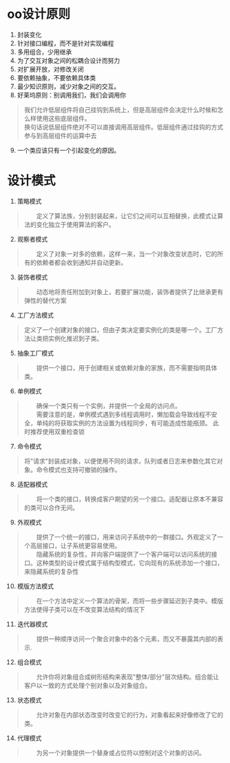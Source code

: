# oo设计原则
1. 封装变化
2. 针对接口编程，而不是针对实现编程  
3. 多用组合，少用继承
4. 为了交互对象之间的松耦合设计而努力
5. 对扩展开放，对修改关闭
6. 要依赖抽象，不要依赖具体类
7. 最少知识原则，减少对象之间的交互。
8. 好莱坞原则：别调用我们，我们会调用你
> 我们允许低层组件将自己挂钩到系统上，但是高层组件会决定什么时候和怎么样使用这些底层组件。  
> 换句话说低层组件绝对不可以直接调用高层组件。低层组件通过挂钩的方式参与到高层组件的运算中去
9. 一个类应该只有一个引起变化的原因。  




# 设计模式
1. 策略模式  
> &emsp;&emsp;定义了算法族，分别封装起来，让它们之间可以互相替换，此模式让算法的变化独立于使用算法的客户。
2. 观察者模式
> &emsp;&emsp;定义了对象一对多的依赖，这样一来，当一个对象改变状态时，它的所有的依赖者都会收到通知并自动更新。
3. 装饰者模式
> &emsp;&emsp;动态地将责任附加到对象上，若要扩展功能，装饰者提供了比继承更有弹性的替代方案
4. 工厂方法模式
> 定义了一个创建对象的接口，但由子类决定要实例化的类是哪一个。工厂方法让类把实例化推迟到子类。
5. 抽象工厂模式
> &emsp;&emsp;提供一个接口，用于创建相关或依赖对象的家族，而不需要指明具体类。
6. 单例模式
> &emsp;&emsp;确保一个类只有一个实例，并提供一个全局的访问点。  
> &emsp;&emsp;需要注意的是，单例模式遇到多线程调用时，懒加载会导致线程不安全，单纯的将获取实例的方法设置为线程同步，有可能造成性能瓶颈。
> 此时推荐使用双重检查锁
7. 命令模式
> 将"请求"封装成对象，以便使用不同的请求，队列或者日志来参数化其它对象。命令模式也支持可撤销的操作。
8. 适配器模式
> &emsp;&emsp;将一个类的接口，转换成客户期望的另一个接口。适配器让原本不兼容的类可以合作无间。  
9. 外观模式
> &emsp;&emsp;提供了一个统一的接口，用来访问子系统中的一群接口。外观定义了一个高层接口，让子系统更容易使用。  
> &emsp;&emsp;隐藏系统的复杂性，并向客户端提供了一个客户端可以访问系统的接口。这种类型的设计模式属于结构型模式，它向现有的系统添加一个接口，来隐藏系统的复杂性
10. 模版方法模式
> &emsp;&emsp;在一个方法中定义一个算法的骨架，而将一些步骤延迟到子类中。模版方法使得子类可以在不改变算法结构的情况下
11. 迭代器模式
> &emsp;&emsp;提供一种顺序访问一个聚合对象中的各个元素，而又不暴露其内部的表示.  
12. 组合模式
> &emsp;&emsp;允许你将对象组合成树形结构来表现"整体/部分"层次结构。组合能让客户以一致的方式处理个别对象以及对象组合。
13. 状态模式
> &emsp;&emsp;允许对象在内部状态改变时改变它的行为，对象看起来好像修改了它的类。  
14. 代理模式
> &emsp;&emsp;为另一个对象提供一个替身或占位符以控制对这个对象的访问。